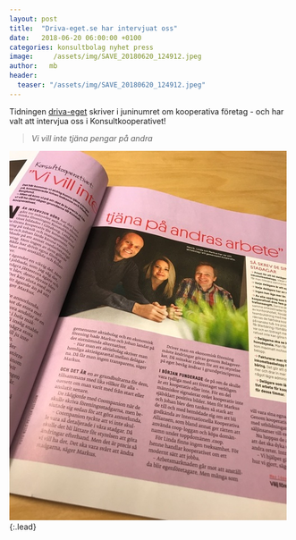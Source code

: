 ```yaml
---
layout: post
title:  "Driva-eget.se har intervjuat oss"
date:   2018-06-20 06:00:00 +0100
categories: konsultbolag nyhet press
image:     /assets/img/SAVE_20180620_124912.jpeg
author:   mb
header:
  teaser: "/assets/img/SAVE_20180620_124912.jpeg"
---
```

Tidningen [driva-eget](https://driva-eget.se) skriver i juninumret om kooperativa företag - och har valt att intervjua oss i Konsultkooperativet!

> *Vi vill inte tjäna pengar på andra*

![Full-width image](/assets/img/SAVE_20180620_124912.jpeg){:.lead}

